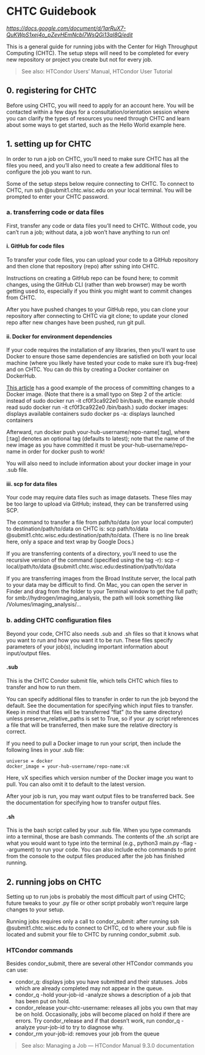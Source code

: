 # CHTC Guidebook

*https://docs.google.com/document/d/1arRuX7-QuKWpS1xej4o_pZevHEmNcbl7WsQGi13qI8Q/edit*

This is a general guide for running jobs with the Center for High Throughput Computing (CHTC). The setup steps will need to be completed for every new repository or project you create but not for every job.

> See also: HTCondor Users’ Manual, HTCondor User Tutorial

## 0. registering for CHTC

Before using CHTC, you will need to apply for an account here. You will be contacted within a few days for a consultation/orientation session where you can clarify the types of resources you need through CHTC and learn about some ways to get started, such as the Hello World example here.

## 1. setting up for CHTC

In order to run a job on CHTC, you’ll need to make sure CHTC has all the files you need, and you’ll also need to create a few additional files to configure the job you want to run.

Some of the setup steps below require connecting to CHTC. To connect to CHTC, run ssh <your-chtc-username>@submit1.chtc.wisc.edu on your local terminal. You will be prompted to enter your CHTC password.

### a. transferring code or data files

First, transfer any code or data files you’ll need to CHTC. Without code, you can’t run a job; without data, a job won’t have anything to run on!

#### i. GitHub for code files

To transfer your code files, you can upload your code to a GitHub repository and then clone that repository (repo) after sshing into CHTC.

Instructions on creating a GitHub repo can be found here; to commit changes, using the GitHub CLI (rather than web browser) may be worth getting used to, especially if you think you might want to commit changes from CHTC.

After you have pushed changes to your GitHub repo, you can clone your repository after connecting to CHTC via git clone; to update your cloned repo after new changes have been pushed, run git pull.

#### ii. Docker for environment dependencies

If your code requires the installation of any libraries, then you’ll want to use Docker to ensure those same dependencies are satisfied on both your local machine (where you likely have tested your code to make sure it’s bug-free) and on CHTC. You can do this by creating a Docker container on DockerHub.

[This article](https://phoenixnap.com/kb/how-to-commit-changes-to-docker-image) has a good example of the process of committing changes to a Docker image. (Note that there is a small typo on Step 2 of the article: instead of sudo docker run -it cf0f3ca922e0 bin/bash, the example should read sudo docker run -it cf0f3ca922e0 /bin/bash.)
sudo docker images: displays available containers
sudo docker ps -a: displays launched containers

Afterward, run docker push your-hub-username/repo-name[:tag], where [:tag] denotes an optional tag (defaults to latest); note that the name of the new image as you have committed it must be your-hub-username/repo-name in order for docker push to work!

You will also need to include information about your docker image in your .sub file.

#### iii. scp for data files

Your code may require data files such as image datasets. These files may be too large to upload via GitHub; instead, they can be transferred using SCP.

The command to transfer a file from path/to/data (on your local computer) to destination/path/to/data on CHTC is: scp path/to/data <yourchtcusername>@submit1.chtc.wisc.edu:destination/path/to/data. (There is no line break here, only a space and text wrap by Google Docs.)

If you are transferring contents of a directory, you’ll need to use the recursive version of the command (specified using the tag -r): scp -r local/path/to/data <yourchtcusername>@submit1.chtc.wisc.edu:destination/path/to/data

If you are transferring images from the Broad Institute server, the local path to your data may be difficult to find. On Mac, you can open the server in Finder and drag from the folder to your Terminal window to get the full path; for smb://hydrogen/imaging_analysis, the path will look something like /Volumes/imaging_analysis/...

### b. adding CHTC configuration files

Beyond your code, CHTC also needs .sub and .sh files so that it knows what you want to run and how you want it to be run. These files specify parameters of your job(s), including important information about input/output files.

#### .sub

This is the CHTC Condor submit file, which tells CHTC which files to transfer and how to run them.

You can specify additional files to transfer in order to run the job beyond the default. See the documentation for specifying which input files to transfer. Keep in mind that files will be transferred “flat” (to the same directory) unless preserve_relative_paths is set to True, so if your .py script references a file that will be transferred, then make sure the relative directory is correct.

If you need to pull a Docker image to run your script, then include the following lines in your .sub file:
```
universe = docker
docker_image = your-hub-username/repo-name:vX
```

Here, vX specifies which version number of the Docker image you want to pull. You can also omit it to default to the latest version.

After your job is run, you may want output files to be transferred back. See the documentation for specifying how to transfer output files.

#### .sh

This is the bash script called by your .sub file. When you type commands into a terminal, those are bash commands. The contents of the .sh script are what you would want to type into the terminal (e.g., python3 main.py -flag --argument) to run your code. You can also include echo commands to print from the console to the output files produced after the job has finished running.

## 2. running jobs on CHTC
Setting up to run jobs is probably the most difficult part of using CHTC; future tweaks to your .py file or other script probably won’t require large changes to your setup.

Running jobs requires only a call to condor_submit: after running ssh <your-chtc-username>@submit1.chtc.wisc.edu to connect to CHTC, cd to where your .sub file is located and submit your file to CHTC by running condor_submit <your-sub-file>.sub.

### HTCondor commands
Besides condor_submit, there are several other HTCondor commands you can use:

- condor_q: displays jobs you have submitted and their statuses. Jobs which are already completed may not appear in the queue.
- condor_q -hold your-job-id -analyze shows a description of a job that has been put on hold.
- condor_release your-chtc-username: releases all jobs you own that may be on hold. Occasionally, jobs will become placed on hold if there are errors. Try condor_release and if that doesn’t work, run condor_q -analyze your-job-id to try to diagnose why.
- condor_rm your-job-id: removes your job from the queue

> See also: Managing a Job — HTCondor Manual 9.3.0 documentation
